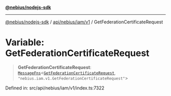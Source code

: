 [**@nebius/nodejs-sdk**](../../../../../README.md)

***

[@nebius/nodejs-sdk](../../../../../README.md) / [api/nebius/iam/v1](../README.md) / GetFederationCertificateRequest

# Variable: GetFederationCertificateRequest

> **GetFederationCertificateRequest**: [`MessageFns`](../../../../../runtime/protos/core/interfaces/MessageFns.md)\<[`GetFederationCertificateRequest`](../interfaces/GetFederationCertificateRequest.md), `"nebius.iam.v1.GetFederationCertificateRequest"`\>

Defined in: src/api/nebius/iam/v1/index.ts:7322
